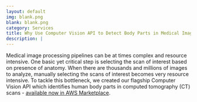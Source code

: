 ```yaml
---
layout: default
img: blank.png
blank: blank.png
category: Services
title: Why Use Computer Vision API to Detect Body Parts in Medical Imaging?
description: |
---
```


Medical image processing pipelines can be at times complex and resource intensive.  One basic yet critical step is selecting the scan of interest based on presence of anatomy.  When there are thousands and millions of images to analyze, manually selecting the scans of interest becomes very resource intensive.  To tackle this bottleneck, we created our flagship Computer Vision API which identifies human body parts in computed tomography (CT) scans - <a href="https://aws.amazon.com/marketplace/pp/prodview-wfdmcre64w564">available now in AWS Marketplace</a>. 

